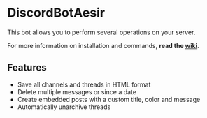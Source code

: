 # DiscordBotAesir

This bot allows you to perform several operations on your server.  

For more information on installation and commands, **read the [wiki](https://github.com/divergnight/DiscordBotAesir/wiki)**.

## Features

- Save all channels and threads in HTML format
- Delete multiple messages or since a date
- Create embedded posts with a custom title, color and message
- Automatically unarchive threads
